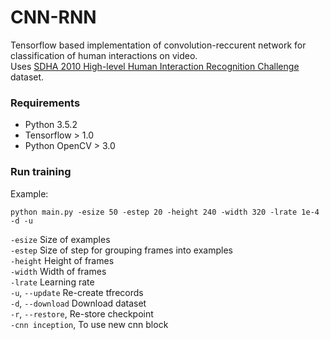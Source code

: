 # CNN-RNN
Tensorflow based implementation of convolution-reccurent network for classification of human interactions on video.
<br>Uses [SDHA 2010 High-level Human Interaction Recognition Challenge](http://cvrc.ece.utexas.edu/SDHA2010/Human_Interaction.html) dataset.

### Requirements

* Python 3.5.2
* Tensorflow > 1.0
* Python OpenCV > 3.0

### Run training
Example:
```
python main.py -esize 50 -estep 20 -height 240 -width 320 -lrate 1e-4 -d -u
```
`-esize` Size of examples<br>
`-estep` Size of step for grouping frames into examples<br>
`-height` Height of frames<br>
`-width` Width of frames<br>
`-lrate` Learning rate<br>
`-u`, `--update` Re-create tfrecords<br>
`-d`, `--download`  Download dataset<br>
`-r`, `--restore`,  Re-store checkpoint<br>
`-cnn inception`, To use new cnn block